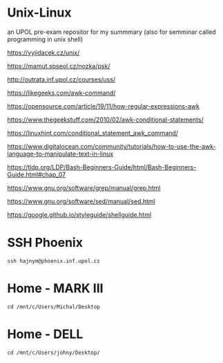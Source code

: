 # Unix-Linux
  an UPOL pre-exam repositor for my summmary (also for semminar called programming in unix shell)
  
  https://vyjidacek.cz/unix/
  
  https://mamut.spseol.cz/nozka/psk/
  
  http://outrata.inf.upol.cz/courses/uss/
  
  https://likegeeks.com/awk-command/

  https://opensource.com/article/19/11/how-regular-expressions-awk
  
  https://www.thegeekstuff.com/2010/02/awk-conditional-statements/
  
  https://linuxhint.com/conditional_statement_awk_command/
  
  https://www.digitalocean.com/community/tutorials/how-to-use-the-awk-language-to-manipulate-text-in-linux
  
  https://tldp.org/LDP/Bash-Beginners-Guide/html/Bash-Beginners-Guide.html#chap_07
  
  https://www.gnu.org/software/grep/manual/grep.html
  
  https://www.gnu.org/software/sed/manual/sed.html
  
  https://google.github.io/styleguide/shellguide.html

# SSH Phoenix
  
    ssh hajnym@phoenix.inf.upol.cz
    
# Home - MARK III

    cd /mnt/c/Users/Michal/Desktop

# Home - DELL

    cd /mnt/c/Users/johny/Desktop/
